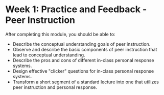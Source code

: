 # Week 1: Practice and Feedback - Peer Instruction


After completing this module, you should be able to: 

- Describe the conceptual understanding goals of peer instruction.  
- Observe and describe the basic components of peer instruction that lead to conceptual understanding.
- Describe the pros and cons of different in-class personal response systems.
- Design effective "clicker" questions for in-class personal response systems. 
- Transform a short segment of a standard lecture into one that utilizes peer instruction and personal response. 


